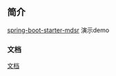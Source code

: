 ## 简介
[spring-boot-starter-mdsr](https://github.com/X1993/mybatis-default-statements-register/tree/master/spring-boot-starter-mdsr) 演示demo

### 文档
[文档](https://github.com/X1993/mybatis-default-statements-register/blob/master/spring-boot-starter-mdsr/DOCUMENT.md)
